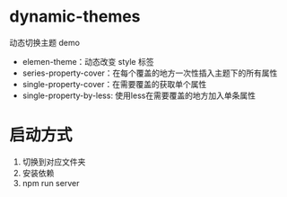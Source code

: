 # dynamic-themes

动态切换主题 demo

- elemen-theme：动态改变 style 标签
- series-property-cover：在每个覆盖的地方一次性插入主题下的所有属性
- single-property-cover：在需要覆盖的获取单个属性
- single-property-by-less: 使用less在需要覆盖的地方加入单条属性

# 启动方式

1. 切换到对应文件夹
2. 安装依赖
3. npm run server
